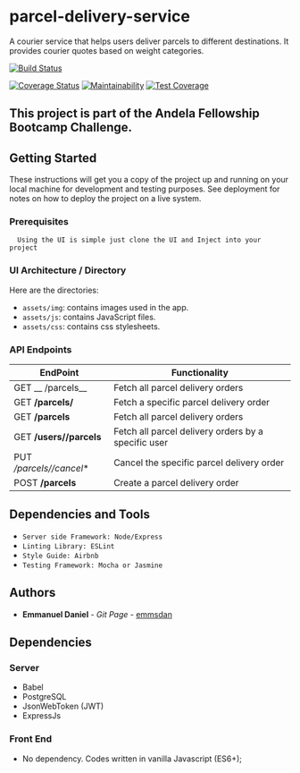 # parcel-delivery-service
A courier service that helps users deliver parcels to different destinations. It provides courier quotes based on weight categories.

[![Build Status](https://travis-ci.org/emmsdan/parcel-delivery-service.png?branch=heroku-deploy)](https://travis-ci.org/emmsdan/parcel-delivery-service)

[![Coverage Status](https://coveralls.io/repos/github/emmsdan/parcel-delivery-service/badge.svg?branch=development)](https://coveralls.io/github/emmsdan/parcel-delivery-service?branch=development)
[![Maintainability](https://api.codeclimate.com/v1/badges/adea93f107d22afcaaf2/maintainability)](https://codeclimate.com/github/emmsdan/parcel-delivery-service/maintainability)
[![Test Coverage](https://api.codeclimate.com/v1/badges/adea93f107d22afcaaf2/test_coverage)](https://codeclimate.com/github/emmsdan/parcel-delivery-service/test_coverage)
## This project is part of the Andela Fellowship Bootcamp Challenge.

## Getting Started

These instructions will get you a copy of the project up and running on your local machine for development and testing purposes. See deployment for notes on how to deploy the project on a live system.

### Prerequisites

```
  Using the UI is simple just clone the UI and Inject into your project
```

### UI Architecture / Directory

  Here are the directories:

  - `assets/img`: contains images used in the app.
  - `assets/js`: contains JavaScript files.
  - `assets/css`: contains css stylesheets.

### API Endpoints

  | EndPoint | Functionality |
  | ------- | ----------- |
  | GET __ /parcels__ | Fetch all parcel delivery orders |
  | GET **/parcels/<parcelId>** | Fetch a specific parcel delivery order |
  | GET **/parcels** | Fetch all parcel delivery orders |
  | GET **/users/<userId>/parcels** | Fetch all parcel delivery orders by a specific user |
  | PUT */parcels/<parcelId>/cancel** | Cancel the specific parcel delivery order |
  | POST **/parcels**  | Create a parcel delivery order |

## Dependencies and Tools

- `Server side Framework: Node/Express`
- `Linting Library: ESLint`
- `Style Guide: Airbnb`
- `Testing Framework: Mocha or Jasmine`

## Authors

* **Emmanuel Daniel** - *Git Page* - [emmsdan](https://github.com/emmsdan)

## Dependencies
### Server

  - Babel
  - PostgreSQL
  - JsonWebToken (JWT)
  - ExpressJs

### Front End
  - No dependency. Codes written in vanilla Javascript (ES6+);
